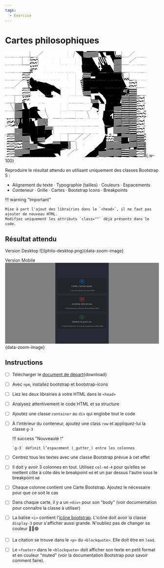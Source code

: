 ```yaml
---
tags:
  - Exercice
---
```


# Cartes philosophiques

![](preview.gif){.w-100}

Reproduire le résultat attendu en utilisant uniquement des classes Bootstrap 5 :

* Alignement du texte · Typographie (tailles) · Couleurs · Espacements
* Conteneur · Grille · Cartes · Bootstrap Icons · Breakpoints

!!! warning "Important"

    Mise à part l'ajout des librairies dans le `<head>`, il ne faut pas ajouter de nouveau HTML.
    Modifiez uniquement les attributs `class=""` déjà présents dans le code.

## Résultat attendu

<div class="grid" markdown>
Version Desktop
![](philo-desktop.png){data-zoom-image}

Version Mobile
![](philo-mobile.png){data-zoom-image}
</div>

## Instructions

- [ ] Télécharger le [document de départ](./philo_starter.zip){download}
- [ ] Avec `npm`, installez bootstrap et bootstrap-icons
- [ ] Liez les deux librairies à votre HTML dans le `<head>`

- [ ] Analysez attentivement le code HTML et sa structure
- [ ] Ajoutez une classe `container` au `div` qui englobe tout le code
- [ ] À l’intérieur du conteneur, ajoutez une class `row` et appliquez-lui la classe `g-3`

  !!! success "Nouveauté !"

      `g-3` définit l’espacement (_gutter_) entre les colonnes

- [ ] Centrez tous les textes avec une classe Bootstrap prévue à cet effet
- [ ] Il doit y avoir 3 colonnes en tout. Utilisez `col-md-4` pour qu’elles se mettent côte à côte dès le breakpoint `md` et un par dessus l'autre sous le breakpoint `md`
- [ ] Chaque colonne contient une Carte Bootstrap. Ajoutez le nécessaire pour que ce soit le cas
- [ ] Dans chaque carte, il y a un `<div>` pour son "body" (voir documentation pour connaître la classe à utiliser)
- [ ] La balise `<i>` contient l'[icône bootstrap](https://icons.getbootstrap.com/icons/chat-square-quote/). L'icône doit avoir la classe `display-3` pour s'afficher aussi grande. N'oubliez pas de changer sa couleur 🔵🔴🟢
- [ ] La citation se trouve dans le `<p>` du `<blockquote>`. Elle doit être en `lead`.
- [ ] Le `<footer>` dans le `<blockquote>` doit afficher son texte en petit format et en couleur "muted" (voir la documentation Bootstrap pour savoir comment faire).
